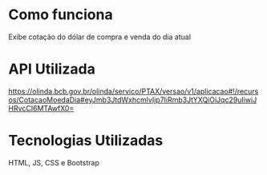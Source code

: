 # Como funciona
Exibe cotação do dólar de compra e venda do dia atual

# API Utilizada
https://olinda.bcb.gov.br/olinda/servico/PTAX/versao/v1/aplicacao#!/recursos/CotacaoMoedaDia#eyJmb3JtdWxhcmlvIjp7IiRmb3JtYXQiOiJqc29uIiwiJHRvcCI6MTAwfX0=

# Tecnologias Utilizadas
HTML, JS, CSS e Bootstrap
